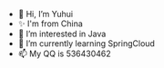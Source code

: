 - 👋 Hi, I’m Yuhui
- ✨ I'm from China
- 👀 I’m interested in Java
- 🌱 I’m currently learning SpringCloud
- 📫 My QQ is 536430462

<!---
yuhui156551/yuhui156551 is a ✨ special ✨ repository because its `README.md` (this file) appears on your GitHub profile.
You can click the Preview link to take a look at your changes.
--->
